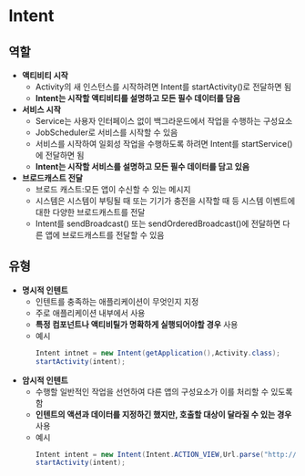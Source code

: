 # Intent
## 역할
* __액티비티 시작__   
    * Activity의 새 인스턴스를 시작하려면 Intent를 startActivity()로 전달하면 됨 
    * __Intent는 시작할 액티비티를 설명하고 모든 필수 데이터를 담음__
* __서비스 시작__   
    * Service는 사용자 인터페이스 없이 백그라운드에서 작업을 수행하는 구성요소   
    * JobScheduler로 서비스를 시작할 수 있음
    * 서비스를 시작하여 일회성 작업을 수행하도록 하려면 Intent를 startService()에 전달하면 됨
    * __Intent는 시작할 서비스를 설명하고 모든 필수 데이터를 담고 있음__
* __브로드캐스트 전달__
    * 브로드 캐스트:모든 앱이 수신할 수 있는 메시지
    * 시스템은 시스템이 부팅될 때 또는 기기가 충전을 시작할 때 등 시스템 이벤트에 대한 다양한 브로드캐스트를 전달
    * Intent를 sendBroadcast() 또는 sendOrderedBroadcast()에 전달하면 다른 앱에 브로드캐스트를 전달할 수 있음

## 유형
* __명시적 인텐트__
    * 인텐트를 충족하는 애플리케이션이 무엇인지 지정
    * 주로 애플리케이션 내부에서 사용
    * __특정 컴포넌트나 액티비틸가 명확하게 실행되어야할 경우__ 사용
    * 예시
        ```java
        Intent intnet = new Intent(getApplication(),Activity.class);
        startActivity(intent);
        ```
* __암시적 인텐트__
    * 수행할 일반적인 작업을 선언하여 다른 앱의 구성요소가 이를 처리할 수 있도록 함
    * __인텐트의 액션과 데이터를 지정하긴 했지만, 호출할 대상이 달라질 수 있는 경우__ 사용
    * 예시
        ```java
        Intent intent = new Intent(Intent.ACTION_VIEW,Url.parse("http://www.google.com/"));
        startActivity(intent);
        ```
